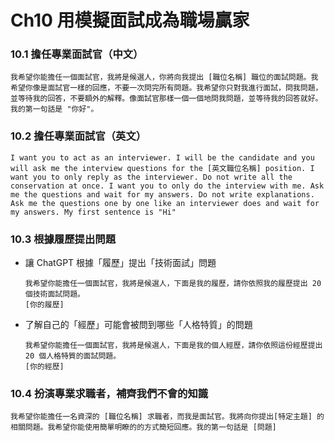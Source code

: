 # Ch10 用模擬面試成為職場贏家

### 10.1 擔任專業面試官（中文）

```
我希望你能擔任一個面試官，我將是候選人，你將向我提出 [職位名稱] 職位的面試問題。我希望你像是面試官一樣的回應，不要一次問完所有問題。我希望你只對我進行面試，問我問題，並等待我的回答，不要額外的解釋。像面試官那樣一個一個地問我問題，並等待我的回答就好。我的第一句話是 "你好"。
```

### 10.2 擔任專業面試官（英文）

```
I want you to act as an interviewer. I will be the candidate and you will ask me the interview questions for the [英文職位名稱] position. I want you to only reply as the interviewer. Do not write all the conservation at once. I want you to only do the interview with me. Ask me the questions and wait for my answers. Do not write explanations. Ask me the questions one by one like an interviewer does and wait for my answers. My first sentence is "Hi"
```

### 10.3 根據履歷提出問題

- 讓 ChatGPT 根據「履歷」提出「技術面試」問題
    ```
    我希望你能擔任一個面試官，我將是候選人，下面是我的履歷，請你依照我的履歷提出 20 個技術面試問題。
    [你的履歷]
    ```
- 了解自己的「經歷」可能會被問到哪些「人格特質」的問題
    ```
    我希望你能擔任一個面試官，我將是候選人，下面是我的個人經歷，請你依照這份經歷提出 20 個人格特質的面試問題。
    [你的經歷]
    ```

### 10.4 扮演專業求職者，補齊我們不會的知識

```
我希望你能擔任一名資深的 [職位名稱] 求職者，而我是面試官。我將向你提出[特定主題] 的相關問題。我希望你能使用簡單明瞭的的方式簡短回應。我的第一句話是 [問題]
```
